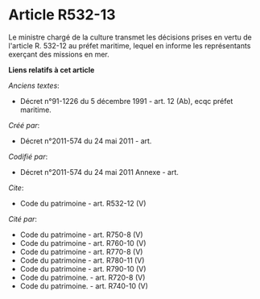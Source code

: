 # Article R532-13

Le ministre chargé de la culture transmet les décisions prises en vertu de l'article R. 532-12 au préfet maritime, lequel en
informe les représentants exerçant des missions en mer.

**Liens relatifs à cet article**

_Anciens textes_:

  - Décret n°91-1226 du 5 décembre 1991 - art. 12 (Ab), ecqc préfet maritime.

_Créé par_:

  - Décret n°2011-574 du 24 mai 2011  - art.

_Codifié par_:

  - Décret n°2011-574 du 24 mai 2011 Annexe - art.

_Cite_:

  - Code du patrimoine - art. R532-12 (V)

_Cité par_:

  - Code du patrimoine - art. R750-8 (V)
  - Code du patrimoine - art. R760-10 (V)
  - Code du patrimoine - art. R770-8 (V)
  - Code du patrimoine - art. R780-11 (V)
  - Code du patrimoine - art. R790-10 (V)
  - Code du patrimoine. - art. R720-8 (V)
  - Code du patrimoine. - art. R740-10 (V)
